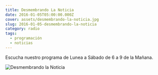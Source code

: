 ```yaml
---
title: Desmembrando La Noticia
date: 2016-01-05T05:00:00.000Z
cover: assets/desmembrando-la-noticia.jpg
slug: 2016-01-05-desmembrando-la-noticia
category: radio
tags:
  - programación
  - noticias
---
```

Escucha nuestro programa de Lunea a Sábado de 6 a 9 de la Mañana.

![Desmembrando la Noticia](assets/desmembrando-la-noticia.jpg "Desmembrando la Noticia")